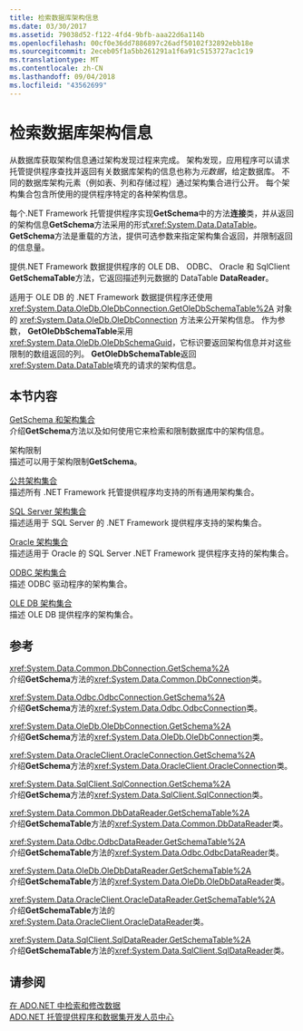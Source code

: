 ```yaml
---
title: 检索数据库架构信息
ms.date: 03/30/2017
ms.assetid: 79038d52-f122-4fd4-9bfb-aaa22d6a114b
ms.openlocfilehash: 00cf0e36dd7886897c26adf50102f32892ebb18e
ms.sourcegitcommit: 2eceb05f1a5bb261291a1f6a91c5153727ac1c19
ms.translationtype: MT
ms.contentlocale: zh-CN
ms.lasthandoff: 09/04/2018
ms.locfileid: "43562699"
---
```

# <a name="retrieving-database-schema-information"></a>检索数据库架构信息
从数据库获取架构信息通过架构发现过程来完成。 架构发现，应用程序可以请求托管提供程序查找并返回有关数据库架构的信息也称为*元数据*，给定数据库。 不同的数据库架构元素（例如表、列和存储过程）通过架构集合进行公开。 每个架构集合包含所使用的提供程序特定的各种架构信息。  
  
 每个.NET Framework 托管提供程序实现**GetSchema**中的方法**连接**类，并从返回的架构信息**GetSchema**方法采用的形式<xref:System.Data.DataTable>。 **GetSchema**方法是重载的方法，提供可选参数来指定架构集合返回，并限制返回的信息量。  
  
 提供.NET Framework 数据提供程序的 OLE DB、 ODBC、 Oracle 和 SqlClient **GetSchemaTable**方法，它返回描述列元数据的 DataTable **DataReader**。  
  
 适用于 OLE DB 的 .NET Framework 数据提供程序还使用 <xref:System.Data.OleDb.OleDbConnection.GetOleDbSchemaTable%2A> 对象的 <xref:System.Data.OleDb.OleDbConnection> 方法来公开架构信息。 作为参数， **GetOleDbSchemaTable**采用<xref:System.Data.OleDb.OleDbSchemaGuid>，它标识要返回架构信息并对这些限制的数组返回的列。 **GetOleDbSchemaTable**返回<xref:System.Data.DataTable>填充的请求的架构信息。  
  
## <a name="in-this-section"></a>本节内容  
 [GetSchema 和架构集合](../../../../docs/framework/data/adonet/getschema-and-schema-collections.md)  
 介绍**GetSchema**方法以及如何使用它来检索和限制数据库中的架构信息。  
  
 架构限制  
 描述可以用于架构限制**GetSchema**。  
  
 [公共架构集合](../../../../docs/framework/data/adonet/common-schema-collections.md)  
 描述所有 .NET Framework 托管提供程序均支持的所有通用架构集合。  
  
 [SQL Server 架构集合](../../../../docs/framework/data/adonet/sql-server-schema-collections.md)  
 描述适用于 SQL Server 的 .NET Framework 提供程序支持的架构集合。  
  
 [Oracle 架构集合](../../../../docs/framework/data/adonet/oracle-schema-collections.md)  
 描述适用于 Oracle 的 SQL Server .NET Framework 提供程序支持的架构集合。  
  
 [ODBC 架构集合](../../../../docs/framework/data/adonet/odbc-schema-collections.md)  
 描述 ODBC 驱动程序的架构集合。  
  
 [OLE DB 架构集合](../../../../docs/framework/data/adonet/ole-db-schema-collections.md)  
 描述 OLE DB 提供程序的架构集合。  
  
## <a name="reference"></a>参考  
 <xref:System.Data.Common.DbConnection.GetSchema%2A>  
 介绍**GetSchema**方法的<xref:System.Data.Common.DbConnection>类。  
  
 <xref:System.Data.Odbc.OdbcConnection.GetSchema%2A>  
 介绍**GetSchema**方法的<xref:System.Data.Odbc.OdbcConnection>类。  
  
 <xref:System.Data.OleDb.OleDbConnection.GetSchema%2A>  
 介绍**GetSchema**方法的<xref:System.Data.OleDb.OleDbConnection>类。  
  
 <xref:System.Data.OracleClient.OracleConnection.GetSchema%2A>  
 介绍**GetSchema**方法的<xref:System.Data.OracleClient.OracleConnection>类。  
  
 <xref:System.Data.SqlClient.SqlConnection.GetSchema%2A>  
 介绍**GetSchema**方法的<xref:System.Data.SqlClient.SqlConnection>类。  
  
 <xref:System.Data.Common.DbDataReader.GetSchemaTable%2A>  
 介绍**GetSchemaTable**方法的<xref:System.Data.Common.DbDataReader>类。  
  
 <xref:System.Data.Odbc.OdbcDataReader.GetSchemaTable%2A>  
 介绍**GetSchemaTable**方法的<xref:System.Data.Odbc.OdbcDataReader>类。  
  
 <xref:System.Data.OleDb.OleDbDataReader.GetSchemaTable%2A>  
 介绍**GetSchemaTable**方法的<xref:System.Data.OleDb.OleDbDataReader>类。  
  
 <xref:System.Data.OracleClient.OracleDataReader.GetSchemaTable%2A>  
 介绍**GetSchemaTable**方法的<xref:System.Data.OracleClient.OracleDataReader>类。  
  
 <xref:System.Data.SqlClient.SqlDataReader.GetSchemaTable%2A>  
 介绍**GetSchemaTable**方法的<xref:System.Data.SqlClient.SqlDataReader>类。  
  
## <a name="see-also"></a>请参阅  
 [在 ADO.NET 中检索和修改数据](../../../../docs/framework/data/adonet/retrieving-and-modifying-data.md)  
 [ADO.NET 托管提供程序和数据集开发人员中心](https://go.microsoft.com/fwlink/?LinkId=217917)
